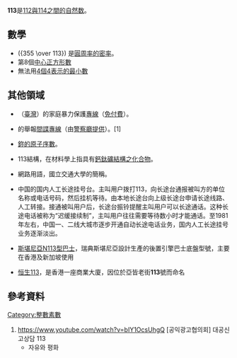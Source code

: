 **113**是[112與](https://zh.wikipedia.org/wiki/112 "wikilink")[114之間的](https://zh.wikipedia.org/wiki/114 "wikilink")[自然数](../Page/自然数.md "wikilink")。

## 數學

  - \({355 \over 113}\)
    是[圓周率的](../Page/圓周率.md "wikilink")[密率](https://zh.wikipedia.org/wiki/密率 "wikilink")。
  - 第8個[中心正方形數](https://zh.wikipedia.org/wiki/中心正方形數 "wikilink")
  - 無法用[4個4表示的最小數](../Page/4個4.md "wikilink")

## 其他領域

  - （[臺灣](../Page/臺灣.md "wikilink")）的家庭暴力保護[專線](https://zh.wikipedia.org/wiki/專線 "wikilink")（[免付費](https://zh.wikipedia.org/wiki/免費 "wikilink")）。

  - 的舉報[間諜專線](https://zh.wikipedia.org/wiki/間諜 "wikilink")（由[警察廳提供](../Page/大韓民國警察廳.md "wikilink")）。\[1\]

  - [鉨的原子序數](https://zh.wikipedia.org/wiki/鉨 "wikilink")。

  - 113結構，在材料學上指具有[鈣鈦礦結構之化合物](../Page/鈣鈦礦.md "wikilink")。

  - 網路用語，國立交通大學的簡稱。

  - 中国的国内人工长途挂号台。主叫用户拨打113，向长途台通报被叫方的单位名称或电话号码，然后挂机等待。由本地长途台向上级长途台申请长途线路、人工转接。接通被叫用户后，长途台振铃提醒主叫用户可以长途通话。这种长途电话被称为“迟缓接续制”，主叫用户往往需要等待数小时才能通话。至1981年左右，中国一、二线大城市逐步开通自动长途电话业务，国内人工长途挂号业务逐渐淡出。

  - [斯堪尼亞N113型巴士](../Page/斯堪尼亞N113型巴士.md "wikilink")，瑞典斯堪尼亞設計生產的後置引擎巴士底盤型號，主要在香港及新加坡使用

  - [恒生113](https://zh.wikipedia.org/wiki/恒生113 "wikilink")，是香港一座商業大廈，因位於亞皆老街**113**號而命名

## 參考資料

[Category:整數素數](https://zh.wikipedia.org/wiki/Category:整數素數 "wikilink")

1.  <https://www.youtube.com/watch?v=bIY1OcsUhgQ> \[공익광고협의회\] 대공신고상담 113
    - 자유와 평화